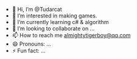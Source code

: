 - 👋 Hi, I’m @Tudarcat
- 👀 I’m interested in making games.
- 🌱 I’m currently learning c# & algorithm
- 💞️ I’m looking to collaborate on ...
- 📫 How to reach me almightytigerboy@qq.com
- 😄 Pronouns: ...
- ⚡ Fun fact: ...

<!---
Tudarcat/Tudarcat is a ✨ special ✨ repository because its `README.md` (this file) appears on your GitHub profile.
You can click the Preview link to take a look at your changes.
--->
